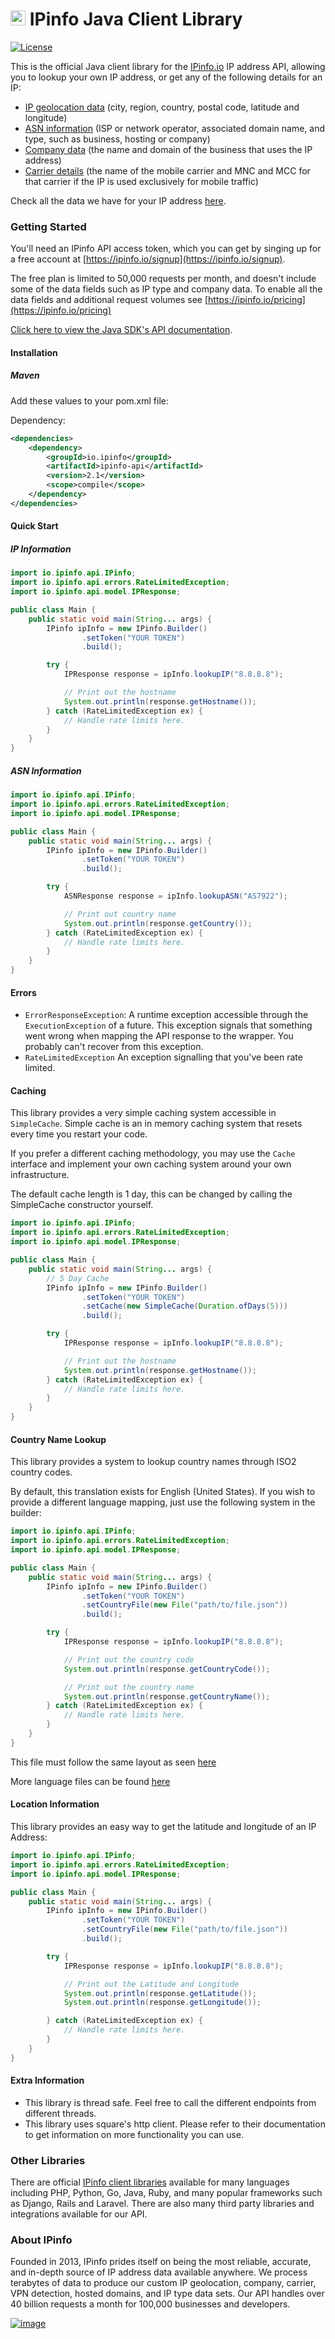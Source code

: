# [<img src="https://ipinfo.io/static/ipinfo-small.svg" alt="IPinfo" width="24"/>](https://ipinfo.io/) IPinfo Java Client Library

[![License](http://img.shields.io/:license-apache-blue.svg)](LICENSE)

This is the official Java client library for the [IPinfo.io](https://ipinfo.io) IP address API, allowing you to lookup your own IP address, or get any of the following details for an IP:

 - [IP geolocation data](https://ipinfo.io/ip-geolocation-api) (city, region, country, postal code, latitude and longitude)
 - [ASN information](https://ipinfo.io/asn-api) (ISP or network operator, associated domain name, and type, such as business, hosting or company)
 - [Company data](https://ipinfo.io/ip-company-api) (the name and domain of the business that uses the IP address)
 - [Carrier details](https://ipinfo.io/ip-carrier-api) (the name of the mobile carrier and MNC and MCC for that carrier if the IP is used exclusively for mobile traffic)

Check all the data we have for your IP address [here](https://ipinfo.io/what-is-my-ip).

### Getting Started

You'll need an IPinfo API access token, which you can get by singing up for a free account at [https://ipinfo.io/signup](https://ipinfo.io/signup).

The free plan is limited to 50,000 requests per month, and doesn't include some of the data fields such as IP type and company data. To enable all the data fields and additional request volumes see [https://ipinfo.io/pricing](https://ipinfo.io/pricing)

[Click here to view the Java SDK's API documentation](https://ipinfo.github.io/java/).

#### Installation

##### Maven

Add these values to your pom.xml file:

Dependency:

```xml
<dependencies>
    <dependency>
        <groupId>io.ipinfo</groupId>
        <artifactId>ipinfo-api</artifactId>
        <version>2.1</version>
        <scope>compile</scope>
    </dependency>
</dependencies>
```

#### Quick Start

##### IP Information

````java
import io.ipinfo.api.IPinfo;
import io.ipinfo.api.errors.RateLimitedException;
import io.ipinfo.api.model.IPResponse;

public class Main {
    public static void main(String... args) {
        IPinfo ipInfo = new IPinfo.Builder()
                .setToken("YOUR TOKEN")
                .build();

        try {
            IPResponse response = ipInfo.lookupIP("8.8.8.8");

            // Print out the hostname
            System.out.println(response.getHostname());
        } catch (RateLimitedException ex) {
            // Handle rate limits here.
        }
    }
}
````

##### ASN Information

````java
import io.ipinfo.api.IPinfo;
import io.ipinfo.api.errors.RateLimitedException;
import io.ipinfo.api.model.IPResponse;

public class Main {
    public static void main(String... args) {
        IPinfo ipInfo = new IPinfo.Builder()
                .setToken("YOUR TOKEN")
                .build();

        try {
            ASNResponse response = ipInfo.lookupASN("AS7922");

            // Print out country name
            System.out.println(response.getCountry());
        } catch (RateLimitedException ex) {
            // Handle rate limits here.
        }
    }
}
````

#### Errors

- `ErrorResponseException`: A runtime exception accessible through the
  `ExecutionException` of a future. This exception signals that something went
  wrong when mapping the API response to the wrapper. You probably can't
  recover from this exception.
- `RateLimitedException` An exception signalling that you've been rate limited.

#### Caching

This library provides a very simple caching system accessible in `SimpleCache`.
Simple cache is an in memory caching system that resets every time you restart
your code.

If you prefer a different caching methodology, you may use the `Cache`
interface and implement your own caching system around your own infrastructure.

The default cache length is 1 day, this can be changed by calling the
SimpleCache constructor yourself.

```java
import io.ipinfo.api.IPinfo;
import io.ipinfo.api.errors.RateLimitedException;
import io.ipinfo.api.model.IPResponse;

public class Main {
    public static void main(String... args) {
        // 5 Day Cache
        IPinfo ipInfo = new IPinfo.Builder()
                .setToken("YOUR TOKEN")
                .setCache(new SimpleCache(Duration.ofDays(5)))
                .build();

        try {
            IPResponse response = ipInfo.lookupIP("8.8.8.8");

            // Print out the hostname
            System.out.println(response.getHostname());
        } catch (RateLimitedException ex) {
            // Handle rate limits here.
        }
    }
}
```

#### Country Name Lookup

This library provides a system to lookup country names through ISO2 country
codes.

By default, this translation exists for English (United States). If you wish to
provide a different language mapping, just use the following system in the
builder:

```java
import io.ipinfo.api.IPinfo;
import io.ipinfo.api.errors.RateLimitedException;
import io.ipinfo.api.model.IPResponse;

public class Main {
    public static void main(String... args) {
        IPinfo ipInfo = new IPinfo.Builder()
                .setToken("YOUR TOKEN")
                .setCountryFile(new File("path/to/file.json"))
                .build();

        try {
            IPResponse response = ipInfo.lookupIP("8.8.8.8");

            // Print out the country code
            System.out.println(response.getCountryCode());

            // Print out the country name
            System.out.println(response.getCountryName());
        } catch (RateLimitedException ex) {
            // Handle rate limits here.
        }
    }
}
```

This file must follow the same layout as seen [here](https://github.com/ipinfo/java-ipinfo/blob/master/src/main/resources/en_US.json)

More language files can be found [here](https://country.io/data)

#### Location Information

This library provides an easy way to get the latitude and longitude of an IP Address:

```java
import io.ipinfo.api.IPinfo;
import io.ipinfo.api.errors.RateLimitedException;
import io.ipinfo.api.model.IPResponse;

public class Main {
    public static void main(String... args) {
        IPinfo ipInfo = new IPinfo.Builder()
                .setToken("YOUR TOKEN")
                .setCountryFile(new File("path/to/file.json"))
                .build();

        try {
            IPResponse response = ipInfo.lookupIP("8.8.8.8");

            // Print out the Latitude and Longitude
            System.out.println(response.getLatitude());
            System.out.println(response.getLongitude());

        } catch (RateLimitedException ex) {
            // Handle rate limits here.
        }
    }
}
```

#### Extra Information

- This library is thread safe. Feel free to call the different endpoints from
  different threads.
- This library uses square's http client. Please refer to their documentation
  to get information on more functionality you can use.

### Other Libraries

There are official [IPinfo client libraries](https://ipinfo.io/developers/libraries) available for many languages including PHP, Python, Go, Java, Ruby, and many popular frameworks such as Django, Rails and Laravel. There are also many third party libraries and integrations available for our API.

### About IPinfo

Founded in 2013, IPinfo prides itself on being the most reliable, accurate, and in-depth source of IP address data available anywhere. We process terabytes of data to produce our custom IP geolocation, company, carrier, VPN detection, hosted domains, and IP type data sets. Our API handles over 40 billion requests a month for 100,000 businesses and developers.

[![image](https://avatars3.githubusercontent.com/u/15721521?s=128&u=7bb7dde5c4991335fb234e68a30971944abc6bf3&v=4)](https://ipinfo.io/)

